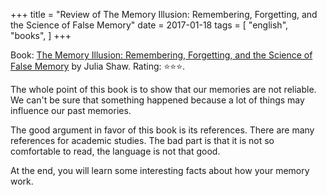 +++
title = "Review of The Memory Illusion: Remembering, Forgetting, and the Science of False Memory"
date = 2017-01-18
tags = [
    "english",
    "books",
]
+++

Book: [The Memory Illusion: Remembering, Forgetting, and the Science of False Memory](https://www.goodreads.com/book/show/29610119) by Julia  Shaw. Rating: ⭐️⭐️⭐️.

The whole point of this book is to show that our memories are not reliable.
We can't be sure that something happened because a lot of things may influence our past memories.

The good argument in favor of this book is its references. There are many references for academic studies. The bad part is that it is not so comfortable to read, the language is not that good.

At the end, you will learn some interesting facts about how your memory work.
